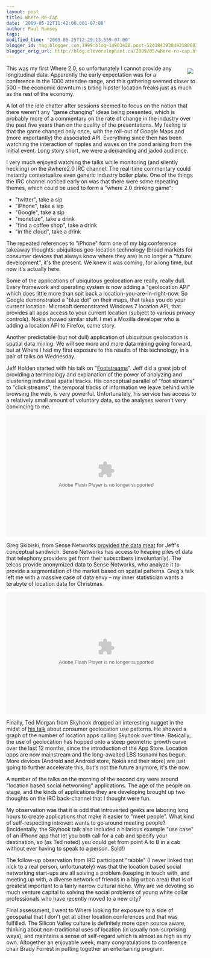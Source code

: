 ```yaml
---
layout: post
title: Where Re-Cap
date: '2009-05-22T11:42:00.001-07:00'
author: Paul Ramsey
tags: 
modified_time: '2009-05-25T12:29:13.559-07:00'
blogger_id: tag:blogger.com,1999:blog-14903426.post-5241843938482188683
blogger_orig_url: http://blog.cleverelephant.ca/2009/05/where-re-cap.html
---
```


<img src="http://assets.en.oreilly.com/1/event/25/where2009_spkr_125x125.gif" style="float:right;padding:8px;"/>This was my first Where 2.0, so unfortunately I cannot provide any longitudinal data. Apparently the early expectation was for a conference in the 1000 attendee range, and this gathering seemed closer to 500 &ndash; the economic downturn is biting hipster location freaks just as much as the rest of the economy.

A lot of the idle chatter after sessions seemed to focus on the notion that there weren't any "game changing" ideas being presented, which is probably more of a commentary on the rate of change in the industry over the past five years than on the quality of the presentations. My feeling is that the game changed only once, with the roll-out of Google Maps and (more importantly) the associated API. Everything since then has been watching the interaction of ripples and waves on the pond arising from the initial event. Long story short, we were a demanding and jaded audience.

I very much enjoyed watching the talks while monitoring (and silently heckling) on the #where2.0 IRC channel. The real-time commentary could instantly contextualize even generic industry boiler plate. One of the things the IRC channel noticed early on was that there were some repeating themes, which could be used to form a "where 2.0 drinking game":<ul><li>"twitter", take a sip<li>"iPhone", take a sip<li>"Google", take a sip<li>"monetize", take a drink<li>"find a coffee shop", take a drink<li>"in the cloud", take a drink</ul>The repeated references to "iPhone" form one of my big conference takeaway thoughts: ubiquitous geo-location technology (broad markets for consumer devices that always know where they are) is no longer a "future development", it's the present. We knew it was coming, for a long time, but now it's actually here. 

Some of the applications of ubiquitous geolocation are really, really dull. Every framework and operating system is now adding a "geolocation API" which does little more than spit back a location-you-are-in-right-now. So Google demonstrated a "blue dot" on their maps, that takes you do your current location. Microsoft demonstrated Windows 7 location API, that provides all apps access to your current location (subject to various privacy controls). Nokia showed similar stuff. I met a Mozilla developer who is adding a location API to Firefox, same story.

Another predictable (but not dull) application of ubiquitous geolocation is spatial data mining. We will see more and more data mining going forward, but at Where I had my first exposure to the results of this technology, in a pair of talks on Wednesday. 

Jeff Holden started with his talk on "[Footstreams](http://where.blip.tv/file/2150809/)". Jeff did a great job of providing a terminology and explanation of the power of analyzing and clustering individual spatial tracks. His conceptual parallel of "foot streams" to "click streams", the temporal tracks of information we leave behind while browsing the web, is very powerful. Unfortunately, his service has access to a relatively small amount of voluntary data, so the analyses weren't very convincing to me.

<embed src="http://blip.tv/play/AYGD9zOE+V0" type="application/x-shockwave-flash" width="530" height="323" allowscriptaccess="always" allowfullscreen="true"></embed> 

Greg Skibiski, from Sense Networks [provided the data meat](http://where.blip.tv/file/2151524/) for Jeff's conceptual sandwich.  Sense Networks has access to heaping piles of data that telephony providers get from their subscribers (involuntarily). The telcos provide anonymized data to Sense Networks, who analyze it to provide a segmentation of the market based on spatial patterns.  Greg's talk left me with a massive case of data envy &ndash; my inner statistician wants a terabyte of location data for Christmas.

<embed src="http://blip.tv/play/AYGD_QCE+V0" type="application/x-shockwave-flash" width="530" height="323" allowscriptaccess="always" allowfullscreen="true"></embed> 

Finally, Ted Morgan from Skyhook dropped an interesting nugget in the midst of [his talk](http://en.oreilly.com/where2009/public/schedule/detail/9203) about consumer geolocation use patterns. He showed a graph of the number of location apps calling Skyhook over time.  Basically, the use of geolocation has hopped onto a steep geometric growth curve over the last 12 months, since the introduction of the App Store. Location apps are now mainstream and the long-awaited LBS tsunami has begun. More devices (Android and Android store, Nokia and their store) are just going to further accelerate this, but's not the future anymore, it's the now.

A number of the talks on the morning of the second day were around "location based social networking" applications. The age of the people on stage, and the kinds of applications they are developing brought up two thoughts on the IRC back-channel that I thought were fun.

My observation was that it is odd that introverted geeks are laboring long hours to create applications that make it easier to "meet people". What kind of self-respecting introvert wants to go around meeting people? (Incidentally, the Skyhook talk also included a hilarious example "use case" of an iPhone app that let you both call for a cab and specify your destination, so (as Ted noted) you could get from point A to B in a cab without ever having to speak to a person. Sold!)

The follow-up observation from IRC participant "rabble" (I never linked that nick to a real person, unfortunately) was that the location based social networking start-ups are all solving a problem (keeping in touch with, and meeting up with, a diverse network of friends in a big urban area) that is of greatest important to a fairly narrow cultural niche. Why are we devoting so much venture capital to solving the social problems of young white collar professionals who have recently moved to a new city?

Final assessment, I went to Where looking for exposure to a side of geospatial that I don't get at other location conferences and that was fulfilled. The Silicon Valley culture is definitely more open source aware, thinking about non-traditional uses of location (in usually non-surprising ways), and maintains a sense of self-regard which is almost as high as my own. Altogether an enjoyable week, many congratulations to conference chair Brady Forrest in putting together an entertaining program.

